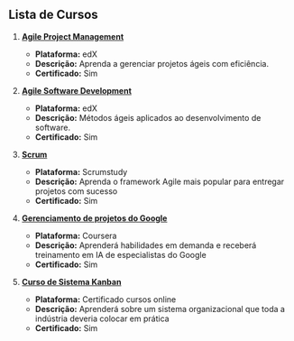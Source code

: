 ## Lista de Cursos

1. **[Agile Project Management](https://www.edx.org/course/agile-project-management)**  
   - **Plataforma:** edX  
   - **Descrição:** Aprenda a gerenciar projetos ágeis com eficiência.  
   - **Certificado:** Sim  

2. **[Agile Software Development](https://www.edx.org/course/agile-software-development)**  
    - **Plataforma:** edX  
    - **Descrição:** Métodos ágeis aplicados ao desenvolvimento de software.  
    - **Certificado:** Sim  

3. **[Scrum](https://www.scrumstudy.com/portuguese/scrum-fundamentals-certification-training)**  
    - **Plataforma:** Scrumstudy
    - **Descrição:** Aprenda o framework Agile mais popular para entregar projetos com sucesso
    - **Certificado:** Sim  

4. **[Gerenciamento de projetos do Google](https://www.coursera.org/professional-certificates/google-project-management?utm_medium=sem&utm_source=gg&utm_campaign=B2C_LATAM_gestao-de-projetos-do-google_google_FTCOF_professional-certificates_country-BR-language-PT&campaignid=21191562458&adgroupid=161961163820&device=c&keyword=curso%20gest%C3%A3o%20de%20projetos&matchtype=b&network=g&devicemodel=&adposition=&creativeid=696720202282&hide_mobile_promo&gad_source=1&gclid=EAIaIQobChMIpZzDv7LwiAMVAIbCCB3ANhBmEAAYAiAAEgLPrfD_BwE)**  
    - **Plataforma:** Coursera
    - **Descrição:** Aprenderá habilidades em demanda e receberá treinamento em IA de especialistas do Google
    - **Certificado:** Sim      

5. **[Curso de Sistema Kanban](https://certificadocursosonline.com/cursos/curso-de-sistema-kanban/)**  
    - **Plataforma:** Certificado cursos online
    - **Descrição:** Aprenderá sobre um sistema organizacional que toda a indústria deveria colocar em prática
    - **Certificado:** Sim  